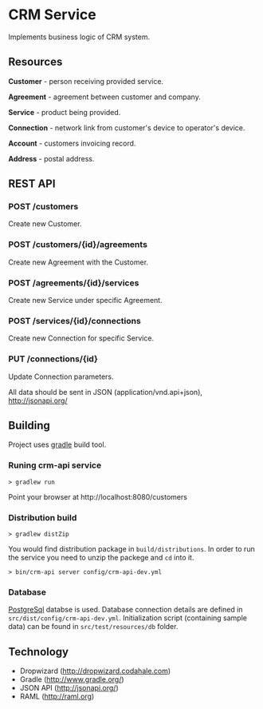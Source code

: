 # CRM Service

Implements business logic of CRM system.

## Resources
**Customer** - person receiving provided service.

**Agreement** - agreement between customer and company.

**Service** - product being provided.

**Connection** - network link from customer's device to operator's device.

**Account** - customers invoicing record.

**Address** - postal address.

## REST API

### POST /customers
Create new Customer.

### POST /customers/{id}/agreements
Create new Agreement with the Customer.

### POST /agreements/{id}/services
Create new Service under specific Agreement.

### POST /services/{id}/connections
Create new Connection for specific Service.

### PUT /connections/{id}
Update Connection parameters.

All data should be sent in JSON (application/vnd.api+json), http://jsonapi.org/

## Building

Project uses [gradle](http://www.gradle.org/) build tool.

### Runing crm-api service

```
> gradlew run
```

Point your browser at http://localhost:8080/customers

### Distribution build

```
> gradlew distZip
```

You would find distribution package in `build/distributions`. In order to run the service
you need to unzip the packege and `cd` into it.

```
> bin/crm-api server config/crm-api-dev.yml
```

### Database

[PostgreSql](http://www.postgresql.org/) databse is used. Database connection details are defined in `src/dist/config/crm-api-dev.yml`. Initialization script (containing sample data) can be found in `src/test/resources/db` folder.

## Technology
* Dropwizard (http://dropwizard.codahale.com)
* Gradle (http://www.gradle.org/)
* JSON API (http://jsonapi.org/)
* RAML (http://raml.org)
